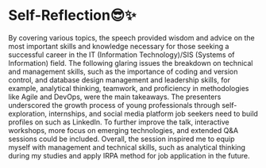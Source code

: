 # Self-Reflection😎✨
By covering various topics, the speech provided wisdom and advice on the most important skills and knowledge necessary for those seeking a successful career in the IT (Information Technology)/SIS (Systems of Information) field. The following glaring issues the breakdown on technical and management skills, such as the importance of coding and version control, and database design management and leadership skills, for example, analytical thinking, teamwork, and proficiency in methodologies like Agile and DevOps, were the main takeaways. The presenters underscored the growth process of young professionals through self-exploration, internships, and social media platform job seekers need to build profiles on such as LinkedIn. To further improve the talk,  interactive workshops, more focus on emerging technologies, and extended Q&A sessions could be included. Overall, the session inspired me to equip myself with management and technical skills, such as analytical thinking during my studies and apply IRPA method for job application in the future.
